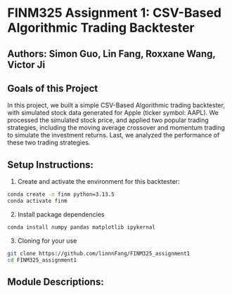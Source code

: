 # FINM325 Assignment 1: CSV-Based Algorithmic Trading Backtester

## Authors: Simon Guo, Lin Fang, Roxxane Wang, Victor Ji

## Goals of this Project
In this project, we built a simple CSV-Based Algorithmic trading backtester, with simulated stock data generated for Apple (ticker symbol: AAPL). We processed the simulated stock price, and applied two popular trading strategies, including the moving average crossover and momentum trading to simulate the investment returns. Last, we analyzed the performance of these two trading strategies.

## Setup Instructions:
1. Create and activate the environment for this backtester:
```bash
conda create -n finm python=3.13.5
conda activate finm
```

2. Install package dependencies
```bash
conda install numpy pandas matplotlib ipykernal
```

3. Cloning for your use
```bash
git clone https://github.com/linnnFang/FINM325_assignment1
cd FINM325_assignment1
```

## Module Descriptions:




